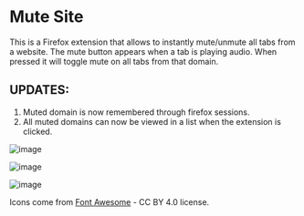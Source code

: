 # Mute Site
This is a Firefox extension that allows to instantly mute/unmute all tabs from a website. The mute button appears when a tab is playing audio. When pressed it will toggle mute on all tabs from that domain.

## UPDATES: 
1. Muted domain is now remembered through firefox sessions.
2. All muted domains can now be viewed in a list when the extension is clicked.

![image](https://github.com/user-attachments/assets/c21a9481-9d2f-4eb3-91e7-41626c63996a)

![image](https://github.com/user-attachments/assets/5b775ebb-5a34-4703-aefd-0742e5d719ba)

![image](https://github.com/user-attachments/assets/017d395a-9317-4da8-b1c0-811e37b78056)



Icons come from [Font Awesome](https://fontawesome.com) - CC BY 4.0 license.
